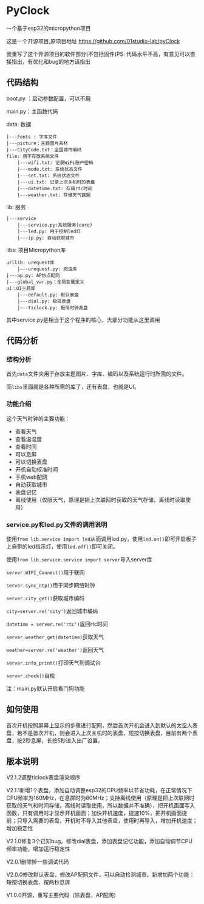 # PyClock
一个基于esp32的micropython项目

这是一个开源项目,原项目地址 https://github.com/01studio-lab/pyClock

我重写了这个开源项目的软件部分(不包括固件)PS: 代码水平不高，有意见可以直接指出，有优化和bug的地方请指出

## 代码结构
boot.py ：启动参数配置，可以不用

main.py：主函数代码

data: 数据

    |---Fonts : 字库文件
    |---picture：主题图片素材
    |---CityCode.txt：全国城市编码
    file: 用于存放系统文件
        |---wifi.txt: 记录WiFi账户密码
        |---mode.txt: 系统状态文件
        |---set.txt: 系统状态文件
		|---ui.txt: 记录上次关机时的表盘
		|---datetime.txt: 存储rtc时间
		|---weather.txt: 存储天气数据

lib: 服务

    |---service
        |---service.py:系统服务(core)
        |---led.py: 用于控制led灯
        |---ip.py: 自动获取城市

libs: 项目Micropython库

    urllib: urequest库
        |---urequest.py: 爬虫库
    |---ap.py: AP热点配网
    |---global_var.py：全局变量定义
    ui：UI主题库 
        |---default.py: 默认表盘
		|---dial.py: 极简表盘
		|---ticlock.py: 极简时钟表盘

其中service.py是相当于这个程序的核心，大部分功能从这里调用

## 代码分析

### 结构分析

首先`data`文件夹用于存放主题图片、字库、编码以及系统运行时所需的文件。

而`libs`里面就是各种所需的库了，还有表盘，也就是UI。

### 功能介绍

这个天气时钟的主要功能：

* 查看天气
* 查看温湿度
* 查看时间
* 可以息屏
* 可以切换表盘
* 开机自动校准时间
* 手机web配网
* 自动获取城市
* 表盘记忆
* 离线使用（仅限天气，原理是把上次联网时获取的天气存储，离线时读取使用）

### service.py和led.py文件的调用说明

使用`from lib.service import led`从而调用led.py，使用`led.on()`即可开启板子上自带的led指示灯，使用`led.off()`即可关闭。

使用`from lib.service.service import server`导入server库

`server.WIFI_Connect()`用于联网      

`server.sync_ntp()`用于同步网络时钟

`server.city_get()`获取城市编码

`city=server.re('city')`返回城市编码

`datetime = server.re('rtc')`返回rtc时间

`server.weather_get(datetime)`获取天气

`weather=server.re('weather')`返回天气

`server.info_print()`打印天气到调试台

`server.check()`自检

注：main.py默认开启看门狗功能

## 如何使用

首次开机按照屏幕上显示的步骤进行配网，然后首次开机会进入到默认的太空人表盘，若不是首次开机，则会进入上次关机时的表盘，短按切换表盘，目前有两个表盘，按2秒息屏，长按5秒进入出厂设置。

## 版本说明

V2.1.2调整ticlock表盘渲染顺序

V2.1.1新增1个表盘，添加自动调整esp32的CPU频率以节省功耗，在正常情况下CPU频率为160MHz，在息屏时为80MHz；支持离线使用（原理是把上次联网时获取的天气和时间存储，离线时读取使用，所以数据并不准确），把开机画面写入函数，只有调用时才显示开机画面；加快开机速度，提速10%，把开机画面提前；只导入需要的表盘，开机时不导入其他表盘，使用时再导入，增加开机速度；增加稳定性

V2.1.0修复3个已知bug，修改dial表盘，添加表盘记忆功能，添加自动调节CPU频率功能，增加运行稳定性

V2.0.1删除掉一些调试代码

V2.0.0修改默认表盘，修改AP配网文件，可以自动检测城市，新增加两个功能：短按切换表盘、按两秒息屏

V1.0.0开源，重写主要代码（除表盘，AP配网）